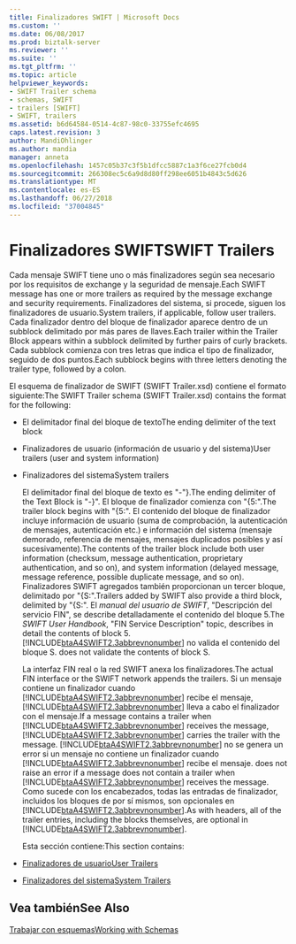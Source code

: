 ```yaml
---
title: Finalizadores SWIFT | Microsoft Docs
ms.custom: ''
ms.date: 06/08/2017
ms.prod: biztalk-server
ms.reviewer: ''
ms.suite: ''
ms.tgt_pltfrm: ''
ms.topic: article
helpviewer_keywords:
- SWIFT Trailer schema
- schemas, SWIFT
- trailers [SWIFT]
- SWIFT, trailers
ms.assetid: b6d64584-0514-4c87-98c0-33755efc4695
caps.latest.revision: 3
author: MandiOhlinger
ms.author: mandia
manager: anneta
ms.openlocfilehash: 1457c05b37c3f5b1dfcc5887c1a3f6ce27fcb0d4
ms.sourcegitcommit: 266308ec5c6a9d8d80ff298ee6051b4843c5d626
ms.translationtype: MT
ms.contentlocale: es-ES
ms.lasthandoff: 06/27/2018
ms.locfileid: "37004845"
---
```

# <a name="swift-trailers"></a><span data-ttu-id="261cc-102">Finalizadores SWIFT</span><span class="sxs-lookup"><span data-stu-id="261cc-102">SWIFT Trailers</span></span>
<span data-ttu-id="261cc-103">Cada mensaje SWIFT tiene uno o más finalizadores según sea necesario por los requisitos de exchange y la seguridad de mensaje.</span><span class="sxs-lookup"><span data-stu-id="261cc-103">Each SWIFT message has one or more trailers as required by the message exchange and security requirements.</span></span> <span data-ttu-id="261cc-104">Finalizadores del sistema, si procede, siguen los finalizadores de usuario.</span><span class="sxs-lookup"><span data-stu-id="261cc-104">System trailers, if applicable, follow user trailers.</span></span> <span data-ttu-id="261cc-105">Cada finalizador dentro del bloque de finalizador aparece dentro de un subblock delimitado por más pares de llaves.</span><span class="sxs-lookup"><span data-stu-id="261cc-105">Each trailer within the Trailer Block appears within a subblock delimited by further pairs of curly brackets.</span></span> <span data-ttu-id="261cc-106">Cada subblock comienza con tres letras que indica el tipo de finalizador, seguido de dos puntos.</span><span class="sxs-lookup"><span data-stu-id="261cc-106">Each subblock begins with three letters denoting the trailer type, followed by a colon.</span></span>  
  
 <span data-ttu-id="261cc-107">El esquema de finalizador de SWIFT (SWIFT Trailer.xsd) contiene el formato siguiente:</span><span class="sxs-lookup"><span data-stu-id="261cc-107">The SWIFT Trailer schema (SWIFT Trailer.xsd) contains the format for the following:</span></span>  
  
- <span data-ttu-id="261cc-108">El delimitador final del bloque de texto</span><span class="sxs-lookup"><span data-stu-id="261cc-108">The ending delimiter of the text block</span></span>  
  
- <span data-ttu-id="261cc-109">Finalizadores de usuario (información de usuario y del sistema)</span><span class="sxs-lookup"><span data-stu-id="261cc-109">User trailers (user and system information)</span></span>  
  
- <span data-ttu-id="261cc-110">Finalizadores del sistema</span><span class="sxs-lookup"><span data-stu-id="261cc-110">System trailers</span></span>  
  
  <span data-ttu-id="261cc-111">El delimitador final del bloque de texto es "-"}.</span><span class="sxs-lookup"><span data-stu-id="261cc-111">The ending delimiter of the Text Block is "-}".</span></span> <span data-ttu-id="261cc-112">El bloque de finalizador comienza con "{5:".</span><span class="sxs-lookup"><span data-stu-id="261cc-112">The trailer block begins with "{5:".</span></span> <span data-ttu-id="261cc-113">El contenido del bloque de finalizador incluye información de usuario (suma de comprobación, la autenticación de mensajes, autenticación etc.) e información del sistema (mensaje demorado, referencia de mensajes, mensajes duplicados posibles y así sucesivamente).</span><span class="sxs-lookup"><span data-stu-id="261cc-113">The contents of the trailer block include both user information (checksum, message authentication, proprietary authentication, and so on), and system information (delayed message, message reference, possible duplicate message, and so on).</span></span> <span data-ttu-id="261cc-114">Finalizadores SWIFT agregados también proporcionan un tercer bloque, delimitado por "{S:".</span><span class="sxs-lookup"><span data-stu-id="261cc-114">Trailers added by SWIFT also provide a third block, delimited by "{S:".</span></span> <span data-ttu-id="261cc-115">El *manual del usuario de SWIFT*, "Descripción del servicio FIN", se describe detalladamente el contenido del bloque 5.</span><span class="sxs-lookup"><span data-stu-id="261cc-115">The *SWIFT User Handbook*, "FIN Service Description" topic, describes in detail the contents of block 5.</span></span> [!INCLUDE[btaA4SWIFT2.3abbrevnonumber](../../includes/btaa4swift2-3abbrevnonumber-md.md)]<span data-ttu-id="261cc-116"> no valida el contenido del bloque S.</span><span class="sxs-lookup"><span data-stu-id="261cc-116"> does not validate the contents of block S.</span></span>  
  
  <span data-ttu-id="261cc-117">La interfaz FIN real o la red SWIFT anexa los finalizadores.</span><span class="sxs-lookup"><span data-stu-id="261cc-117">The actual FIN interface or the SWIFT network appends the trailers.</span></span> <span data-ttu-id="261cc-118">Si un mensaje contiene un finalizador cuando [!INCLUDE[btaA4SWIFT2.3abbrevnonumber](../../includes/btaa4swift2-3abbrevnonumber-md.md)] recibe el mensaje, [!INCLUDE[btaA4SWIFT2.3abbrevnonumber](../../includes/btaa4swift2-3abbrevnonumber-md.md)] lleva a cabo el finalizador con el mensaje.</span><span class="sxs-lookup"><span data-stu-id="261cc-118">If a message contains a trailer when [!INCLUDE[btaA4SWIFT2.3abbrevnonumber](../../includes/btaa4swift2-3abbrevnonumber-md.md)] receives the message, [!INCLUDE[btaA4SWIFT2.3abbrevnonumber](../../includes/btaa4swift2-3abbrevnonumber-md.md)] carries the trailer with the message.</span></span> [!INCLUDE[btaA4SWIFT2.3abbrevnonumber](../../includes/btaa4swift2-3abbrevnonumber-md.md)]<span data-ttu-id="261cc-119"> no se genera un error si un mensaje no contiene un finalizador cuando [!INCLUDE[btaA4SWIFT2.3abbrevnonumber](../../includes/btaa4swift2-3abbrevnonumber-md.md)] recibe el mensaje.</span><span class="sxs-lookup"><span data-stu-id="261cc-119"> does not raise an error if a message does not contain a trailer when [!INCLUDE[btaA4SWIFT2.3abbrevnonumber](../../includes/btaa4swift2-3abbrevnonumber-md.md)] receives the message.</span></span> <span data-ttu-id="261cc-120">Como sucede con los encabezados, todas las entradas de finalizador, incluidos los bloques de por sí mismos, son opcionales en [!INCLUDE[btaA4SWIFT2.3abbrevnonumber](../../includes/btaa4swift2-3abbrevnonumber-md.md)].</span><span class="sxs-lookup"><span data-stu-id="261cc-120">As with headers, all of the trailer entries, including the blocks themselves, are optional in [!INCLUDE[btaA4SWIFT2.3abbrevnonumber](../../includes/btaa4swift2-3abbrevnonumber-md.md)].</span></span>  
  
  <span data-ttu-id="261cc-121">Esta sección contiene:</span><span class="sxs-lookup"><span data-stu-id="261cc-121">This section contains:</span></span>  
  
- [<span data-ttu-id="261cc-122">Finalizadores de usuario</span><span class="sxs-lookup"><span data-stu-id="261cc-122">User Trailers</span></span>](../../adapters-and-accelerators/accelerator-swift/user-trailers.md)  
  
- [<span data-ttu-id="261cc-123">Finalizadores del sistema</span><span class="sxs-lookup"><span data-stu-id="261cc-123">System Trailers</span></span>](../../adapters-and-accelerators/accelerator-swift/system-trailers.md)  
  
## <a name="see-also"></a><span data-ttu-id="261cc-124">Vea también</span><span class="sxs-lookup"><span data-stu-id="261cc-124">See Also</span></span>  
 [<span data-ttu-id="261cc-125">Trabajar con esquemas</span><span class="sxs-lookup"><span data-stu-id="261cc-125">Working with Schemas</span></span>](../../adapters-and-accelerators/accelerator-swift/working-with-schemas.md)